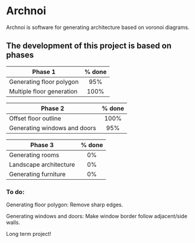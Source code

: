 # Archnoi

Archnoi is software for generating architecture based on voronoi diagrams.


## The development of this project is based on phases



| Phase 1       | % done       |
| ------------- |:-------------:|
| Generating floor polygon      | 95% |
| Multiple floor generation | 100%      |


| Phase 2       | % done       |
| ------------- |:-------------:|
| Offset floor outline     | 100%     |
| Generating windows and doors     | 95%      |


| Phase 3       | % done       |
| ------------- |:-------------:|
| Generating rooms     | 0% |
| Landscape architecture    | 0%     |
| Generating furniture    | 0% |


### To do:

Generating floor polygon: Remove sharp edges.

Generating windows and doors: Make window border follow adjacent/side walls.



Long term project!